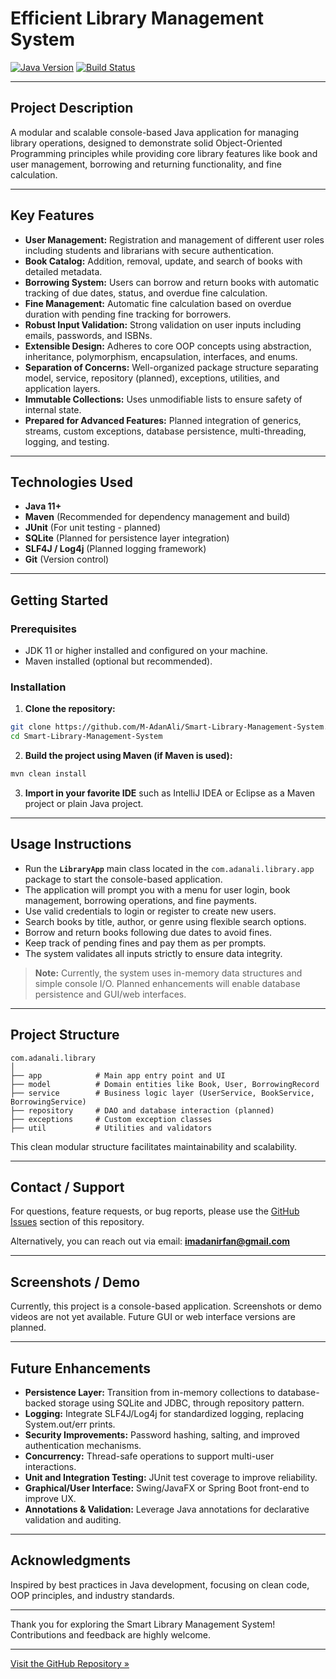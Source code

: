 # Efficient Library Management System

[![Java Version](https://img.shields.io/badge/Java-11%2B-orange.svg)](https://www.oracle.com/java/technologies/javase-jdk11-downloads.html)
[![Build Status](https://img.shields.io/badge/build-pending-yellow.svg)](https://github.com/M-AdanAli/Smart-Library-Management-System)

***

## Project Description

A modular and scalable console-based Java application for managing library operations, designed to demonstrate solid Object-Oriented Programming principles while providing core library features like book and user management, borrowing and returning functionality, and fine calculation.

***

## Key Features

- **User Management:** Registration and management of different user roles including students and librarians with secure authentication.
- **Book Catalog:** Addition, removal, update, and search of books with detailed metadata.
- **Borrowing System:** Users can borrow and return books with automatic tracking of due dates, status, and overdue fine calculation.
- **Fine Management:** Automatic fine calculation based on overdue duration with pending fine tracking for borrowers.
- **Robust Input Validation:** Strong validation on user inputs including emails, passwords, and ISBNs.
- **Extensible Design:** Adheres to core OOP concepts using abstraction, inheritance, polymorphism, encapsulation, interfaces, and enums.
- **Separation of Concerns:** Well-organized package structure separating model, service, repository (planned), exceptions, utilities, and application layers.
- **Immutable Collections:** Uses unmodifiable lists to ensure safety of internal state.
- **Prepared for Advanced Features:** Planned integration of generics, streams, custom exceptions, database persistence, multi-threading, logging, and testing.

***

## Technologies Used

- **Java 11+**
- **Maven** (Recommended for dependency management and build)
- **JUnit** (For unit testing - planned)
- **SQLite** (Planned for persistence layer integration)
- **SLF4J / Log4j** (Planned logging framework)
- **Git** (Version control)

***

## Getting Started

### Prerequisites

- JDK 11 or higher installed and configured on your machine.
- Maven installed (optional but recommended).

### Installation

1. **Clone the repository:**

```bash
git clone https://github.com/M-AdanAli/Smart-Library-Management-System.git
cd Smart-Library-Management-System
```

2. **Build the project using Maven (if Maven is used):**

```bash
mvn clean install
```

3. **Import in your favorite IDE** such as IntelliJ IDEA or Eclipse as a Maven project or plain Java project.

***

## Usage Instructions

- Run the **`LibraryApp`** main class located in the `com.adanali.library.app` package to start the console-based application.
- The application will prompt you with a menu for user login, book management, borrowing operations, and fine payments.
- Use valid credentials to login or register to create new users.
- Search books by title, author, or genre using flexible search options.
- Borrow and return books following due dates to avoid fines.
- Keep track of pending fines and pay them as per prompts.
- The system validates all inputs strictly to ensure data integrity.

> **Note:** Currently, the system uses in-memory data structures and simple console I/O. Planned enhancements will enable database persistence and GUI/web interfaces.

***

## Project Structure

```
com.adanali.library
│
├── app            # Main app entry point and UI
├── model          # Domain entities like Book, User, BorrowingRecord
├── service        # Business logic layer (UserService, BookService, BorrowingService)
├── repository     # DAO and database interaction (planned)
├── exceptions     # Custom exception classes
├── util           # Utilities and validators
```

This clean modular structure facilitates maintainability and scalability.

***

## Contact / Support

For questions, feature requests, or bug reports, please use the [GitHub Issues](https://github.com/M-AdanAli/Smart-Library-Management-System/issues) section of this repository.

Alternatively, you can reach out via email: **imadanirfan@gmail.com**

***

## Screenshots / Demo

Currently, this project is a console-based application. Screenshots or demo videos are not yet available. Future GUI or web interface versions are planned.

***

## Future Enhancements

- **Persistence Layer:** Transition from in-memory collections to database-backed storage using SQLite and JDBC, through repository pattern.
- **Logging:** Integrate SLF4J/Log4j for standardized logging, replacing System.out/err prints.
- **Security Improvements:** Password hashing, salting, and improved authentication mechanisms.
- **Concurrency:** Thread-safe operations to support multi-user interactions.
- **Unit and Integration Testing:** JUnit test coverage to improve reliability.
- **Graphical/User Interface:** Swing/JavaFX or Spring Boot front-end to improve UX.
- **Annotations & Validation:** Leverage Java annotations for declarative validation and auditing.

***

## Acknowledgments

Inspired by best practices in Java development, focusing on clean code, OOP principles, and industry standards.

***

Thank you for exploring the Smart Library Management System! Contributions and feedback are highly welcome.

***

[Visit the GitHub Repository »](https://github.com/M-AdanAli/Smart-Library-Management-System)

